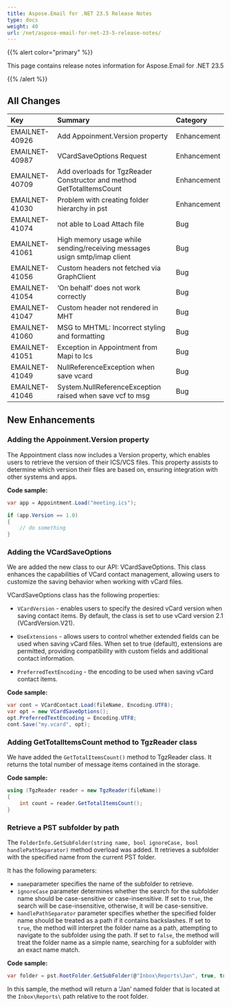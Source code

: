 ```yaml
---
title: Aspose.Email for .NET 23.5 Release Notes
type: docs
weight: 40
url: /net/aspose-email-for-net-23-5-release-notes/
---
```


{{% alert color="primary" %}}

This page contains release notes information for Aspose.Email for .NET 23.5

{{% /alert %}}

## **All Changes**

|**Key**|**Summary**|**Category**|
| :- | :- | :- |
|EMAILNET-40926|Add Appoinment.Version property|Enhancement|
|EMAILNET-40987|VCardSaveOptions Request|Enhancement|
|EMAILNET-40709|Add overloads for TgzReader Constructor and method GetTotalItemsCount|Enhancement|
|EMAILNET-41030|Problem with creating folder hierarchy in pst|Enhancement|
|EMAILNET-41074|not able to Load Attach file|Bug|
|EMAILNET-41061|High memory usage while sending/receiving messages usign smtp/imap client|Bug|
|EMAILNET-41056|Custom headers not fetched via GraphClient|Bug|
|EMAILNET-41054|‘On behalf’ does not work correctly|Bug|
|EMAILNET-41047|Custom header not rendered in MHT|Bug|
|EMAILNET-41060|MSG to MHTML: Incorrect styling and formatting|Bug|
|EMAILNET-41051|Exception in Appointment from Mapi to Ics|Bug|
|EMAILNET-41049|NullReferenceException when save vcard|Bug|
|EMAILNET-41046|System.NullReferenceException raised when save vcf to msg|Bug|

## **New Enhancements**

### **Adding the Appoinment.Version property**

The Appointment class now includes a Version property, which enables users to retrieve the version of their ICS/VCS files. This property assists to determine which version their files are based on, ensuring integration with other systems and apps.

**Code sample:**

```cs
var app = Appointment.Load("meeting.ics");

if (app.Version == 1.0)
{
    // do something
}
```

### **Adding the VCardSaveOptions**

We are added the new class to our API: VCardSaveOptions. This class enhances the capabilities of VCard contact management, allowing users to customize the saving behavior when working with vCard files.

VCardSaveOptions class has the following properties:

- `VCardVersion` - enables users to specify the desired vCard version when saving contact items. By default, the class is set to use vCard version 2.1 (VCardVersion.V21).

- `UseExtensions` - allows users to control whether extended fields can be used when saving vCard files. When set to true (default), extensions are permitted, providing compatibility with custom fields and additional contact information.

- `PreferredTextEncoding` - the encoding to be used when saving vCard contact items.


**Code sample:**

```cs
var cont = VCardContact.Load(fileName, Encoding.UTF8);
var opt = new VCardSaveOptions();
opt.PreferredTextEncoding = Encoding.UTF8;
cont.Save("my.vcard", opt);
```

### **Adding GetTotalItemsCount method to TgzReader class**

We have added the `GetTotalItemsCount()` method to TgzReader class. It returns the total number of message items contained in the storage.

**Code sample:**

```cs
using (TgzReader reader = new TgzReader(fileName))
{
    int count = reader.GetTotalItemsCount();
}
```

### **Retrieve a PST subfolder by path**

The `FolderInfo.GetSubFolder(string name, bool ignoreCase, bool handlePathSeparator)` method overload was added. It retrieves a subfolder with the specified name from the current PST folder.

It has the following parameters:

- `name`parameter specifies the name of the subfolder to retrieve.
- `ignoreCase` parameter determines whether the search for the subfolder name should be case-sensitive or case-insensitive. If set to `true`, the search will be case-insensitive, otherwise, it will be case-sensitive.
- `handlePathSeparator` parameter specifies whether the specified folder name should be treated as a path if it contains backslashes. If set to `true`, the method will interpret the folder name as a path, attempting to navigate to the subfolder using the path. If set to `false`, the method will treat the folder name as a simple name, searching for a subfolder with an exact name match.

**Code sample:**

```cs
var folder = pst.RootFolder.GetSubFolder(@"Inbox\Reports\Jan", true, true);
```

In this sample, the method will return a 'Jan' named folder that is located at the `Inbox\Reports\` path relative to the root folder.
